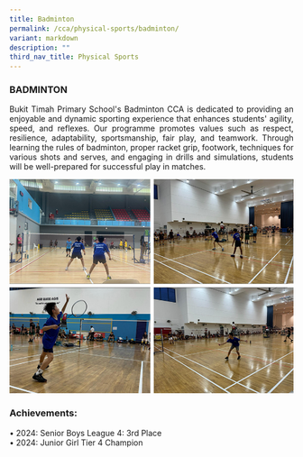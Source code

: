 ```yaml
---
title: Badminton
permalink: /cca/physical-sports/badminton/
variant: markdown
description: ""
third_nav_title: Physical Sports
---
```

<h3>BADMINTON</h3>
<p align="justify">Bukit Timah Primary School's Badminton CCA is dedicated to providing an enjoyable and dynamic sporting experience that enhances students' agility, speed, and reflexes. Our programme promotes values such as respect, resilience, adaptability, sportsmanship, fair play, and teamwork. Through learning the rules of badminton, proper racket grip, footwork, techniques for various shots and serves, and engaging in drills and simulations, students will be well-prepared for successful play in matches. </p>

<img src="/images/CCA/badminton24.jpg">

<h3>Achievements:</h3>
• 2024: Senior Boys League 4: 3rd Place<br>
• 2024: Junior Girl Tier 4 Champion